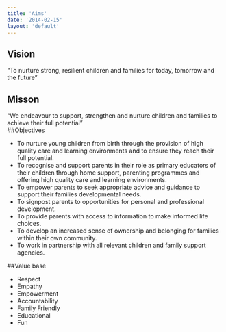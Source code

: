 ```yaml
---
title: 'Aims'
date: '2014-02-15'
layout: 'default'
---
```

<div class="box-rox cloud">
<div class="row">
<div class="col-md-12">
<h2>Vision</h2>
</div>
</div>
<div class="row">
<div class="col-md-12 text">
“To nurture strong, resilient children and families for today, tomorrow and the future”
</div>
</div>
</div>
</div>
<div class="box-rox path">
<div class="row">
<div class="col-md-12">
<h2>Misson</h2>
</div>
</div>
<div class="row">
<div class="col-md-12 text">
“We endeavour to support, strengthen and nurture children and families to achieve their full potential”  
</div>
</div>
</div>
##Objectives

- To nurture young children from birth through the provision of high quality care and learning environments and to ensure they reach their full potential.  
- To recognise and support parents in their role as primary educators of their children through home support, parenting programmes and offering high quality care and learning environments.  
- To empower parents to seek appropriate advice and guidance to support their families developmental needs.  
- To signpost parents to opportunities for personal and professional development.  
- To provide parents with access to information to make informed life choices. 
- To develop an increased sense of ownership and belonging for families within their own community.  
- To work in partnership with all relevant children and family support agencies.

##Value base 		

- Respect
- Empathy
- Empowerment
- Accountability
- Family Friendly
- Educational
- Fun
